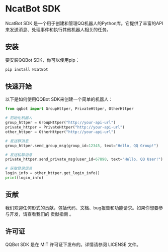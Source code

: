 # NcatBot SDK

NcatBot SDK 是一个用于创建和管理QQ机器人的Python库。它提供了丰富的API来发送消息、处理事件和执行其他机器人相关的任务。

## 安装

要安装QQBot SDK，你可以使用pip：

```bash
pip install NcatBot
```

## 快速开始

以下是如何使用QQBot SDK来创建一个简单的机器人：

```python
from qqbot import GroupHttper, PrivateHttper, OtherHttper

# 初始化机器人
group_httper = GroupHttper("http://your-api-url")
private_httper = PrivateHttper("http://your-api-url")
other_httper = OtherHttper("http://your-api-url")

# 发送群消息
group_httper.send_group_msg(group_id=12345, text="Hello, QQ Group!")

# 发送私聊消息
private_httper.send_private_msg(user_id=67890, text="Hello, QQ User!")

# 获取登录信息
login_info = other_httper.get_login_info()
print(login_info)
```


## 贡献

我们欢迎任何形式的贡献，包括代码、文档、bug报告和功能请求。如果你想要参与开发，请查看我们的 贡献指南 。

## 许可证

QQBot SDK 是在 MIT 许可证下发布的。详情请参阅 LICENSE 文件。

